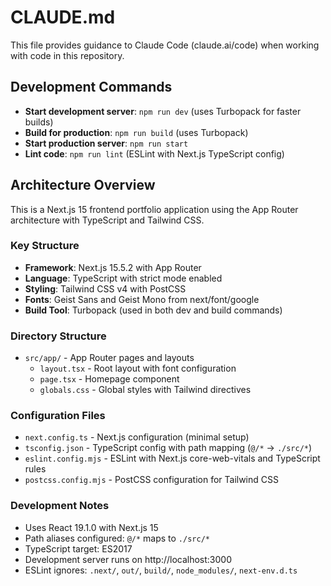 # CLAUDE.md

This file provides guidance to Claude Code (claude.ai/code) when working with code in this repository.

## Development Commands

- **Start development server**: `npm run dev` (uses Turbopack for faster builds)
- **Build for production**: `npm run build` (uses Turbopack)
- **Start production server**: `npm run start`
- **Lint code**: `npm run lint` (ESLint with Next.js TypeScript config)

## Architecture Overview

This is a Next.js 15 frontend portfolio application using the App Router architecture with TypeScript and Tailwind CSS.

### Key Structure
- **Framework**: Next.js 15.5.2 with App Router
- **Language**: TypeScript with strict mode enabled
- **Styling**: Tailwind CSS v4 with PostCSS
- **Fonts**: Geist Sans and Geist Mono from next/font/google
- **Build Tool**: Turbopack (used in both dev and build commands)

### Directory Structure
- `src/app/` - App Router pages and layouts
  - `layout.tsx` - Root layout with font configuration
  - `page.tsx` - Homepage component
  - `globals.css` - Global styles with Tailwind directives

### Configuration Files
- `next.config.ts` - Next.js configuration (minimal setup)
- `tsconfig.json` - TypeScript config with path mapping (`@/*` → `./src/*`)
- `eslint.config.mjs` - ESLint with Next.js core-web-vitals and TypeScript rules
- `postcss.config.mjs` - PostCSS configuration for Tailwind CSS

### Development Notes
- Uses React 19.1.0 with Next.js 15
- Path aliases configured: `@/*` maps to `./src/*`
- TypeScript target: ES2017
- Development server runs on http://localhost:3000
- ESLint ignores: `.next/`, `out/`, `build/`, `node_modules/`, `next-env.d.ts`